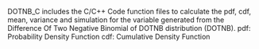 DOTNB_C includes the C/C++ Code function files to calculate the pdf, cdf, mean, variance and simulation for the variable generated from 
the Difference Of Two Negative Binomial of DOTNB distribution (DOTNB).
pdf: Probability Density Function
cdf: Cumulative Density Function

